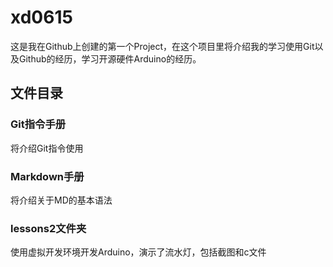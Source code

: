 # xd0615
这是我在Github上创建的第一个Project，在这个项目里将介绍我的学习使用Git以及Github的经历，学习开源硬件Arduino的经历。
## 文件目录
### Git指令手册
将介绍Git指令使用
### Markdown手册
将介绍关于MD的基本语法
### lessons2文件夹
使用虚拟开发环境开发Arduino，演示了流水灯，包括截图和c文件
